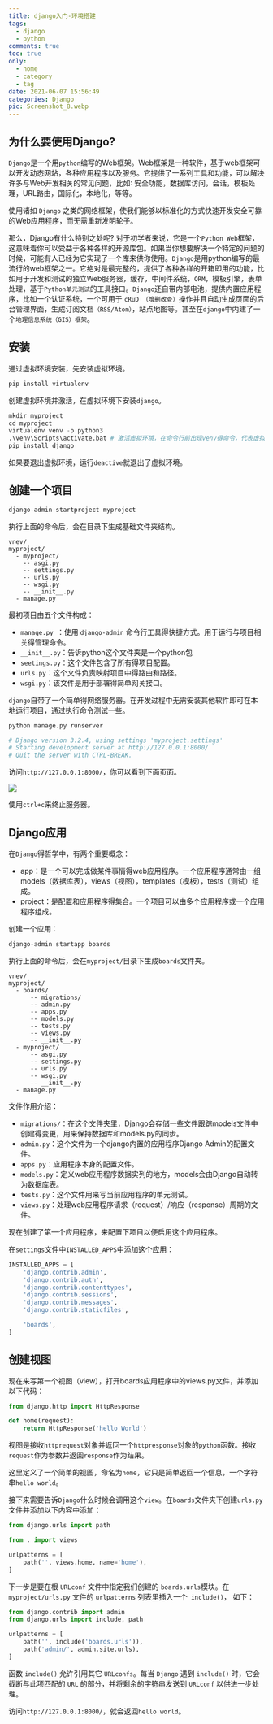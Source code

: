 ```yaml
---
title: django入门-环境搭建
tags:
  - django
  - python
comments: true
toc: true
only:
  - home
  - category
  - tag
date: 2021-06-07 15:56:49
categories: Django
pic: Screenshot_8.webp
---
```


## 为什么要使用Django?

`Django`是一个用`python`编写的Web框架。Web框架是一种软件，基于web框架可以开发动态网站，各种应用程序以及服务。它提供了一系列工具和功能，可以解决许多与Web开发相关的常见问题，比如∶ 安全功能，数据库访问，会话，模板处理，URL路由，国际化，本地化，等等。

使用诸如 `Django` 之类的网络框架，使我们能够以标准化的方式快速开发安全可靠的Web应用程序，而无需重新发明轮子。

那么，Django有什么特别之处呢? 对于初学者来说，它是一个`Python Web`框架，这意味着你可以受益于各种各样的开源库包。如果当你想要解决一个特定的问题的时候，可能有人已经为它实现了一个库来供你使用。`Django`是用python编写的最流行的web框架之一。它绝对是最完整的，提供了各种各样的开箱即用的功能，比如用于开发和测试的独立Web服务器，缓存，中间件系统，`ORM`，模板引擎，表单处理，基于`Python单元测试`的工具接口。`Django`还自带内部电池，提供内置应用程序，比如一个认证系统，一个可用于 `cRuD （增删改查）`操作并且自动生成页面的后台管理界面，生成订阅文档`（RSS/Atom）`，站点地图等。甚至在`django`中内建了一个`地理信息系统（GIS）框架`。

## 安装

通过虚拟环境安装，先安装虚拟环境。

```python
pip install virtualenv
```

创建虚拟环境并激活，在虚拟环境下安装`django`。

```python
mkdir myproject
cd myproject
virtualenv venv -p python3
.\venv\Scripts\activate.bat # 激活虚拟环境，在命令行前出现venv得命令，代表虚拟环境激活
pip install django
```

如果要退出虚拟环境，运行`deactive`就退出了虚拟环境。

## 创建一个项目

```python
django-admin startproject myproject
```

执行上面的命令后，会在目录下生成基础文件夹结构。

```shell
vnev/
myproject/
  - myproject/
    -- asgi.py
    -- settings.py
    -- urls.py
    -- wsgi.py
    -- __init__.py
  - manage.py
```

最初项目由五个文件构成：

- `manage.py `：使用 `django-admin` 命令行工具得快捷方式。用于运行与项目相关得管理命令。
- `__init__.py`：告诉python这个文件夹是一个python包
- `seetings.py`：这个文件包含了所有得项目配置。
- `urls.py`：这个文件负责映射项目中得路由和路径。
- `wsgi.py`：该文件是用于部署得简单网关接口。

`django`自带了一个简单得网络服务器。在开发过程中无需安装其他软件即可在本地运行项目，通过执行命令测试一些。

```python
python manage.py runserver

# Django version 3.2.4, using settings 'myproject.settings'
# Starting development server at http://127.0.0.1:8000/
# Quit the server with CTRL-BREAK.
```

访问`http://127.0.0.1:8000/`，你可以看到下面页面。

![](Screenshot_1.webp)

使用`ctrl+c`来终止服务器。

## Django应用

在`Django`得哲学中，有两个重要概念：

- app：是一个可以完成做某件事情得web应用程序。一个应用程序通常由一组models（数据库表），views（视图），templates（模板），tests（测试）组成。
- project：是配置和应用程序得集合。一个项目可以由多个应用程序或一个应用程序组成。

创建一个应用：

```python
django-admin startapp boards
```

执行上面的命令后，会在`myproject/`目录下生成`boards`文件夹。

```shell
vnev/
myproject/
  - boards/
      -- migrations/
      -- admin.py
      -- apps.py
      -- models.py
      -- tests.py
      -- views.py
      -- __init__.py
  - myproject/
      -- asgi.py
      -- settings.py
      -- urls.py
      -- wsgi.py
      -- __init__.py
  - manage.py
```

文件作用介绍：

- `migrations/`：在这个文件夹里，Django会存储一些文件跟踪models文件中创建得变更，用来保持数据库和models.py的同步。
- `admin.py`：这个文件为一个django内置的应用程序Django Admin的配置文件。
- `apps.py`：应用程序本身的配置文件。
- `models.py`：定义web应用程序数据实列的地方，models会由Django自动转为数据库表。
- `tests.py`：这个文件用来写当前应用程序的单元测试。
- `views.py`：处理web应用程序请求（request）/响应（response）周期的文件。

现在创建了第一个应用程序，来配置下项目以便启用这个应用程序。

在`settings`文件中`INSTALLED_APPS`中添加这个应用：

```python
INSTALLED_APPS = [
    'django.contrib.admin',
    'django.contrib.auth',
    'django.contrib.contenttypes',
    'django.contrib.sessions',
    'django.contrib.messages',
    'django.contrib.staticfiles',

    'boards',
]
```

## 创建视图

现在来写第一个视图（view），打开boards应用程序中的views.py文件，并添加以下代码：

```python
from django.http import HttpResponse

def home(request):
    return HttpResponse('hello World')
```

视图是接收`httprequest`对象并返回一个`httpresponse`对象的`python`函数。接收`request`作为参数并返回`response`作为结果。

这里定义了一个简单的视图，命名为`home`，它只是简单返回一个信息，一个字符串`hello world`。

接下来需要告诉`Django`什么时候会调用这个`view`。在`boards`文件夹下创建`urls.py`文件并添加以下内容中添加：

```python
from django.urls import path

from . import views

urlpatterns = [
    path('', views.home, name='home'),
]
```

下一步是要在根 `URLconf` 文件中指定我们创建的 `boards.urls`模块。在 `myproject/urls.py` 文件的 `urlpatterns` 列表里插入一个` include()`， 如下：

```python
from django.contrib import admin
from django.urls import include, path

urlpatterns = [
    path('', include('boards.urls')),
    path('admin/', admin.site.urls),
]
```

函数 `include()` 允许引用其它 `URLconfs`。每当 `Django` 遇到 `include()` 时，它会截断与此项匹配的 `URL` 的部分，并将剩余的字符串发送到 `URLconf` 以供进一步处理。

访问`http://127.0.0.1:8000/`，就会返回`hello world`。



[//]:#(设置表格整体居中显示)
<style>
    table
    {
        margin: auto;
        font-size: 80%;
    }
</style>


